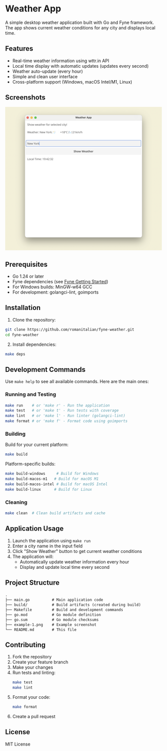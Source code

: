 # Weather App

A simple desktop weather application built with Go and Fyne framework. The app shows current weather conditions for any city and displays local time.

## Features

- Real-time weather information using wttr.in API
- Local time display with automatic updates (updates every second)
- Weather auto-update (every hour)
- Simple and clean user interface
- Cross-platform support (Windows, macOS Intel/M1, Linux)

## Screenshots

![Weather App Example](docs/screenshots/example-1.png)

## Prerequisites

- Go 1.24 or later
- Fyne dependencies (see [Fyne Getting Started](https://developer.fyne.io/started/))
- For Windows builds: MinGW-w64 GCC
- For development: golangci-lint, goimports

## Installation

1. Clone the repository:
```bash
git clone https://github.com/romanitalian/fyne-weather.git
cd fyne-weather
```

2. Install dependencies:
```bash
make deps
```

## Development Commands

Use `make help` to see all available commands. Here are the main ones:

### Running and Testing
```bash
make run    # or 'make r' - Run the application
make test   # or 'make t' - Run tests with coverage
make lint   # or 'make l' - Run linter (golangci-lint)
make format # or 'make f' - Format code using goimports
```

### Building

Build for your current platform:
```bash
make build
```

Platform-specific builds:
```bash
make build-windows     # Build for Windows
make build-macos-m1   # Build for macOS M1
make build-macos-intel # Build for macOS Intel
make build-linux      # Build for Linux
```

### Cleaning
```bash
make clean  # Clean build artifacts and cache
```

## Application Usage

1. Launch the application using `make run`
2. Enter a city name in the input field
3. Click "Show Weather" button to get current weather conditions
4. The application will:
   - Automatically update weather information every hour
   - Display and update local time every second

## Project Structure

```
.
├── main.go          # Main application code
├── build/           # Build artifacts (created during build)
├── Makefile         # Build and development commands
├── go.mod           # Go module definition
├── go.sum           # Go module checksums
├── example-1.png    # Example screenshot
└── README.md        # This file
```

## Contributing

1. Fork the repository
2. Create your feature branch
3. Make your changes
4. Run tests and linting:
   ```bash
   make test
   make lint
   ```
5. Format your code:
   ```bash
   make format
   ```
6. Create a pull request

## License

MIT License

